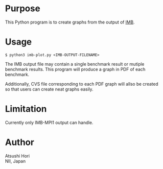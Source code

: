 # Purpose

This Python program is to create graphs from the output
of [IMB](https://github.com/intel/mpi-benchmarks).

# Usage

	$ python3 imb-plot.py <IMB-OUTPUT-FILENAME>

The IMB output file may contain a single benchmark result or mutiple
benchmark results. This program will produce a graph in PDF of each
benchmark.

Additionally, CVS file corresponding to each PDF graph will allso be
created so that users can create neat graphs easily.

# Limitation

Currently only IMB-MPI1 output can handle.

# Author

Atsushi Hori  
NII, Japan  
